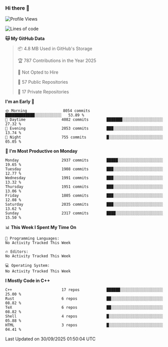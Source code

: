 ### Hi there 👋

<!--
**SemenMartynov/SemenMartynov** is a ✨ _special_ ✨ repository because its `README.md` (this file) appears on your GitHub profile.

Here are some ideas to get you started:

- 🔭 I’m currently working on ...
- 🌱 I’m currently learning ...
- 👯 I’m looking to collaborate on ...
- 🤔 I’m looking for help with ...
- 💬 Ask me about ...
- 📫 How to reach me: ...
- 😄 Pronouns: ...
- ⚡ Fun fact: ...
-->

<!--START_SECTION:waka-->
![Profile Views](http://img.shields.io/badge/Profile%20Views-0-blue)

![Lines of code](https://img.shields.io/badge/From%20Hello%20World%20I%27ve%20Written-7.7%20million%20lines%20of%20code-blue)

**🐱 My GitHub Data** 

> 📦 4.8 MB Used in GitHub's Storage 
 > 
> 🏆 787 Contributions in the Year 2025
 > 
> 🚫 Not Opted to Hire
 > 
> 📜 57 Public Repositories 
 > 
> 🔑 17 Private Repositories 
 > 
**I'm an Early 🐤** 

```text
🌞 Morning                8054 commits        █████████████░░░░░░░░░░░░   53.89 % 
🌆 Daytime                4082 commits        ███████░░░░░░░░░░░░░░░░░░   27.32 % 
🌃 Evening                2053 commits        ███░░░░░░░░░░░░░░░░░░░░░░   13.74 % 
🌙 Night                  755 commits         █░░░░░░░░░░░░░░░░░░░░░░░░   05.05 % 
```
📅 **I'm Most Productive on Monday** 

```text
Monday                   2937 commits        █████░░░░░░░░░░░░░░░░░░░░   19.65 % 
Tuesday                  1908 commits        ███░░░░░░░░░░░░░░░░░░░░░░   12.77 % 
Wednesday                1991 commits        ███░░░░░░░░░░░░░░░░░░░░░░   13.32 % 
Thursday                 1951 commits        ███░░░░░░░░░░░░░░░░░░░░░░   13.06 % 
Friday                   1805 commits        ███░░░░░░░░░░░░░░░░░░░░░░   12.08 % 
Saturday                 2035 commits        ███░░░░░░░░░░░░░░░░░░░░░░   13.62 % 
Sunday                   2317 commits        ████░░░░░░░░░░░░░░░░░░░░░   15.50 % 
```


📊 **This Week I Spent My Time On** 

```text
💬 Programming Languages: 
No Activity Tracked This Week

🔥 Editors: 
No Activity Tracked This Week

💻 Operating System: 
No Activity Tracked This Week
```

**I Mostly Code in C++** 

```text
C++                      17 repos            ██████░░░░░░░░░░░░░░░░░░░   25.00 % 
Rust                     6 repos             ██░░░░░░░░░░░░░░░░░░░░░░░   08.82 % 
TeX                      6 repos             ██░░░░░░░░░░░░░░░░░░░░░░░   08.82 % 
Shell                    4 repos             █░░░░░░░░░░░░░░░░░░░░░░░░   05.88 % 
HTML                     3 repos             █░░░░░░░░░░░░░░░░░░░░░░░░   04.41 % 
```




 Last Updated on 30/09/2025 01:50:04 UTC
<!--END_SECTION:waka-->